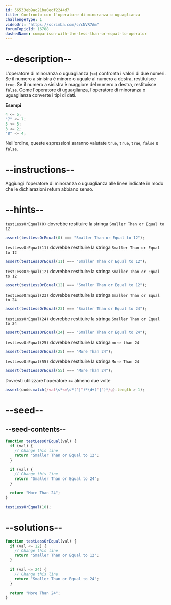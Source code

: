 ```yaml
---
id: 56533eb9ac21ba0edf2244d7
title: Confronto con l'operatore di minoranza o uguaglianza
challengeType: 1
videoUrl: "https://scrimba.com/c/cNVR7Am"
forumTopicId: 16788
dashedName: comparison-with-the-less-than-or-equal-to-operator
---
```


# --description--

L'operatore di minoranza o uguaglianza (`<=`) confronta i valori di due numeri. Se il numero a sinistra è minore o uguale al numero a destra, restituisce `true`. Se il numero a sinistra è maggiore del numero a destra, restituisce `false`. Come l'operatore di uguaglianza, l'operatore di minoranza o uguaglianza converte i tipi di dati.

**Esempi**

```js
4 <= 5;
"7" <= 7;
5 <= 5;
3 <= 2;
"8" <= 4;
```

Nell'ordine, queste espressioni saranno valutate `true`, `true`, `true`, `false` e `false`.

# --instructions--

Aggiungi l'operatore di minoranza o uguaglianza alle linee indicate in modo che le dichiarazioni return abbiano senso.

# --hints--

`testLessOrEqual(0)` dovrebbe restituire la stringa `Smaller Than or Equal to 12`

```js
assert(testLessOrEqual(0) === "Smaller Than or Equal to 12");
```

`testLessOrEqual(11)` dovrebbe restituire la stringa `Smaller Than or Equal to 12`

```js
assert(testLessOrEqual(11) === "Smaller Than or Equal to 12");
```

`testLessOrEqual(12)` dovrebbe restituire la stringa `Smaller Than or Equal to 12`

```js
assert(testLessOrEqual(12) === "Smaller Than or Equal to 12");
```

`testLessOrEqual(23)` dovrebbe restituire la stringa `Smaller Than or Equal to 24`

```js
assert(testLessOrEqual(23) === "Smaller Than or Equal to 24");
```

`testLessOrEqual(24)` dovrebbe restituire la stringa `Smaller Than or Equal to 24`

```js
assert(testLessOrEqual(24) === "Smaller Than or Equal to 24");
```

`testLessOrEqual(25)` dovrebbe restituire la stringa `more than 24`

```js
assert(testLessOrEqual(25) === "More Than 24");
```

`testLessOrEqual(55)` dovrebbe restituire la stringa `More Than 24`

```js
assert(testLessOrEqual(55) === "More Than 24");
```

Dovresti utilizzare l'operatore `<=` almeno due volte

```js
assert(code.match(/val\s*<=\s*('|")*\d+('|")*/g).length > 1);
```

# --seed--

## --seed-contents--

```js
function testLessOrEqual(val) {
  if (val) {
    // Change this line
    return "Smaller Than or Equal to 12";
  }

  if (val) {
    // Change this line
    return "Smaller Than or Equal to 24";
  }

  return "More Than 24";
}

testLessOrEqual(10);
```

# --solutions--

```js
function testLessOrEqual(val) {
  if (val <= 12) {
    // Change this line
    return "Smaller Than or Equal to 12";
  }

  if (val <= 24) {
    // Change this line
    return "Smaller Than or Equal to 24";
  }

  return "More Than 24";
}
```
